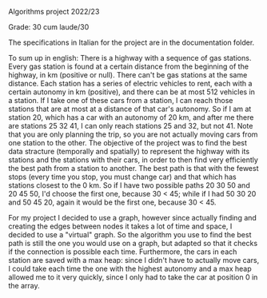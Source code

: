 Algorithms project 2022/23

Grade: 30 cum laude/30

The specifications in Italian for the project are in the documentation folder.

To sum up in english: There is a highway with a sequence of gas stations. Every gas station is found
at a certain distance from the beginning of the highway, in km (positive or null). There can't
be gas stations at the same distance.
Each station has a series of electric vehicles to rent, each with a certain autonomy in
km (positive), and there can be at most 512 vehicles in a station. If I take one of these cars
from a station, I can reach those stations that are at most at a distance of that car's autonomy.
So if I am at station 20, which has a car with an autonomy of 20 km, and after me there are
stations 25 32 41, I can only reach stations 25 and 32, but not 41. Note that you are only planning
the trip, so you are not actually moving cars from one station to the other.
The objective of the project was to find the best data stracture (temporally and spatially)
to represent the highway with its stations and the stations with their cars, in order to then
find very efficiently the best path from a station to another. The best path is that with the
fewest stops (every time you stop, you must change car) and that which has stations closest
to the 0 km. So if I have two possible paths 20 30 50 and 20 45 50, I'd choose the first one, because
30 < 45; while if I had 50 30 20 and 50 45 20, again it would be the first one, because 30 < 45.

For my project I decided to use a graph, however since actually finding and creating the
edges between nodes it takes a lot of time and space, I decided to use a "virtual" graph. So the
algorithm you use to find the best path is still the one you would use on a graph, but adapted so
that it checks if the connection is possible each time. Furthermore, the cars in each station are
saved with a max heap: since I didn't have to actually move cars, I could take each time the one with
the highest autonomy and a max heap allowed me to it very quickly, since I only had to take the car at
position 0 in the array.
